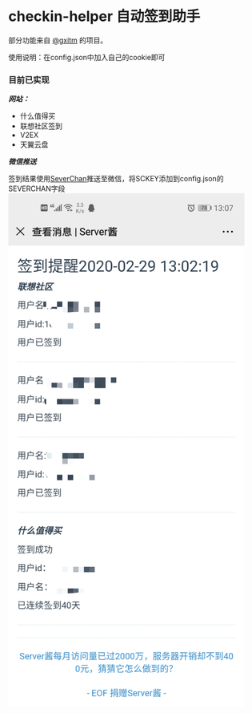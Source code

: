 # checkin-helper 自动签到助手 
部分功能来自 [@gxitm](https://github.com/gxitm/Autocheckin) 的项目。

使用说明：在config.json中加入自己的cookie即可

### 目前已实现

***网站：***
- 什么值得买 
- 联想社区签到
- V2EX
- 天翼云盘

***微信推送***

签到结果使用[SeverChan](http://sc.ftqq.com/3.version)推送至微信，将SCKEY添加到config.json的SEVERCHAN字段
![SeverChan](./pic/severchan.jpg)

